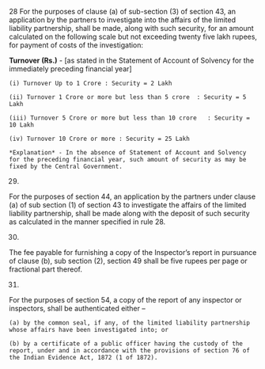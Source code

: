 28
For the purposes of clause (a) of sub-section (3) of section 43, an application by the partners to investigate into the affairs of the limited liability partnership, shall be made, along with such security, for an amount calculated on the following scale but not exceeding twenty five lakh rupees, for payment of costs of the investigation:

**Turnover (Rs.)** - [as stated in the Statement of Account of Solvency for the immediately preceding financial year]

    (i) Turnover Up to 1 Crore : Security = 2 Lakh

    (ii) Turnover 1 Crore or more but less than 5 crore	 : Security = 5 Lakh

    (iii) Turnover 5 Crore or more but less than 10 crore	: Security = 10 Lakh

    (iv) Turnover 10 Crore or more : Security =	25 Lakh

    *Explanation* - In the absence of Statement of Account and Solvency for the preceding financial year, such amount of security as may be fixed by the Central Government.

29.
For the purposes of section 44, an application by the partners under clause (a) of sub section (1) of section 43 to investigate the affairs of the limited liability partnership, shall be made along with the deposit of such security as calculated in the manner specified in rule 28.

30.
The fee payable for furnishing a copy of the Inspector’s report in pursuance of clause (b), sub section (2), section 49 shall be five rupees per page or fractional part thereof.

31.
For the purposes of section 54, a copy of the report of any inspector or inspectors, shall be authenticated either –

    (a)	by the common seal, if any, of the limited liability partnership whose affairs have been investigated into; or

    (b)	by a certificate of a public officer having the custody of the report, under and in accordance with the provisions of section 76 of the Indian Evidence Act, 1872 (1 of 1872).
